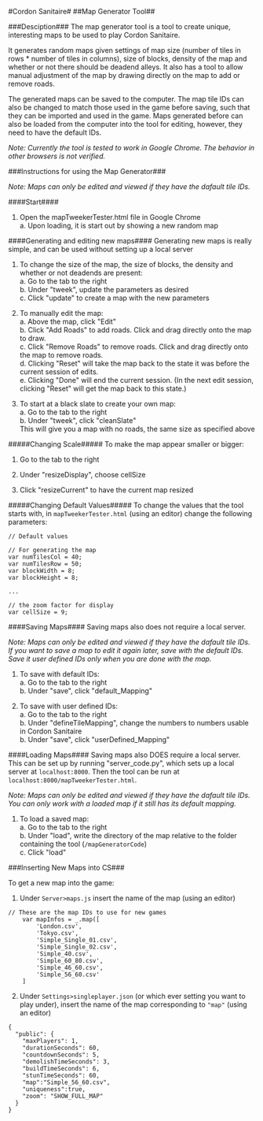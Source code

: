 #Cordon Sanitaire#
##Map Generator Tool##

###Desciption###
The map generator tool is a tool to create unique, interesting maps to be used to play Cordon Sanitaire.

It generates random maps given settings of map size (number of tiles in rows * number of tiles in columns),
size of blocks, density of the map and whether or not there should be deadend alleys. It also has a tool to 
allow manual adjustment of the map by drawing directly on the map to add or remove roads. 

The generated maps can be saved to the computer. The map tile IDs can also be changed to match those used in 
the game before saving, such that they can be imported and used in the game. Maps generated before can also be
loaded from the computer into the tool for editing, however, they need to have the default IDs. 

*Note: Currently the tool is tested to work in Google Chrome. The behavior in other browsers is not verified.*

###Instructions for using the Map Generator###

*Note: Maps can only be edited and viewed if they have the dafault tile IDs.* 

####Start####
1. Open the mapTweekerTester.html file in Google Chrome  
	a. Upon loading, it is start out by showing a new random map

####Generating and editing new maps####
Generating new maps is really simple, and can be used without setting up a local server

1. To change the size of the map, the size of blocks, the density and whether or not deadends are present:  
	a. Go to the tab to the right  
	b. Under "tweek", update the parameters as desired   
	c. Click "update" to create a map with the new parameters  

2. To manually edit the map:  
	a. Above the map, click "Edit"  
	b. Click "Add Roads" to add roads. Click and drag directly onto the map to draw.  
	c. Click "Remove Roads" to remove roads. Click and drag directly onto the map to remove roads.  
	d. Clicking "Reset" will take the map back to the state it was before the current session of edits.  
	e. Clicking "Done" will end the current session. (In the next edit session, clicking "Reset" will get
	the map back to this state.)  

3. To start at a black slate to create your own map:  
	a. Go to the tab to the right  
	b. Under "tweek", click "cleanSlate"  
		This will give you a map with no roads, the same size as specified above  

#####Changing Scale#####
To make the map appear smaller or bigger:

1. Go to the tab to the right

2. Under "resizeDisplay", choose cellSize

3. Click "resizeCurrent" to have the current map resized

#####Changing Default Values#####
To change the values that the tool starts with, in `mapTweekerTester.html` (using an editor) change the following parameters:
```
// Default values

// For generating the map
var numTilesCol = 40;
var numTilesRow = 50;
var blockWidth = 8;
var blockHeight = 8;

...

// the zoom factor for display
var cellSize = 9;
```

####Saving Maps####
Saving maps also does not require a local server.

*Note: Maps can only be edited and viewed if they have the dafault tile IDs. If you want to save a map to edit 
it again later, save with the default IDs. Save it user defined IDs only when you are done with the map.*

1. To save with default IDs:  
	a. Go to the tab to the right  
	b. Under "save", click "default_Mapping"  

2. To save with user defined IDs:  
	a. Go to the tab to the right  
	b. Under "defineTileMapping", change the numbers to numbers usable in Cordon Sanitaire  
	b. Under "save", click "userDefined_Mapping"  

####Loading Maps####
Saving maps also DOES require a local server. This can be set up by running "server_code.py", which sets up a 
local server at `localhost:8000`. Then the tool can be run at `localhost:8000/mapTweekerTester.html`.

*Note: Maps can only be edited and viewed if they have the dafault tile IDs. You can only work with a loaded map
if it still has its default mapping.*

1. To load a saved map:  
	a. Go to the tab to the right  
	b. Under "load", write the directory of the map relative to the folder containing the tool (`/mapGeneratorCode`)  
	c. Click "load"  

###Inserting New Maps into CS###

To get a new map into the game:

1. Under `Server>maps.js` insert the name of the map (using an editor)
```
// These are the map IDs to use for new games
    var mapInfos = _.map([
        'London.csv',
        'Tokyo.csv',
        'Simple_Single_01.csv',
        'Simple_Single_02.csv',
        'Simple_40.csv',
        'Simple_60_80.csv',
        'Simple_46_60.csv',
        'Simple_56_60.csv'
    ]
```

2. Under `Settings>singleplayer.json` (or which ever setting you want to play under), insert the name of the map
corresponding to `"map"` (using an editor)
```
{
  "public": {
    "maxPlayers": 1,
    "durationSeconds": 60,
    "countdownSeconds": 5,
    "demolishTimeSeconds": 3,
    "buildTimeSeconds": 6,
    "stunTimeSeconds": 60,
    "map":"Simple_56_60.csv",
    "uniqueness":true,
    "zoom": "SHOW_FULL_MAP"
  }
}
```
